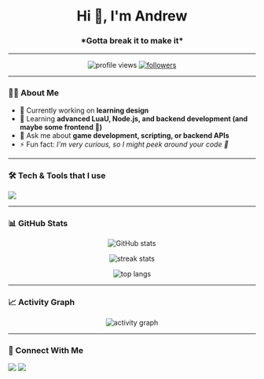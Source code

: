 <!-- Banner / Header -->
<h1 align="center">Hi 👋, I'm Andrew</h1>
<h3 align="center">*Gotta break it to make it*</h3>

---

<!-- Badges -->
<p align="center">
  <img src="https://komarev.com/ghpvc/?username=Posted2DaDev&label=Profile%20Views&color=0e75b6&style=flat" alt="profile views" />
  <a href="https://github.com/Posted2DaDev?tab=followers">
    <img src="https://img.shields.io/github/followers/Posted2DaDev?label=Followers&style=social" alt="followers" />
  </a>
</p>

---

### 👨‍💻 About Me
- 🔭 Currently working on **learning design**
- 🌱 Learning **advanced LuaU, Node.js, and backend development (and maybe some frontend 🤣)**
- 💬 Ask me about **game development, scripting, or backend APIs**
- ⚡ Fun fact: *I'm very curious, so I might peek around your code 👀*

---

### 🛠️ Tech & Tools that I use
<p>
  <img src="https://skillicons.dev/icons?i=angular,apollo,arch,arduino,au,aws,azure,bash,blender,bootstrap,c,cs,cpp,cloudflare,cmake,codepen,coffeescript,css,debian,discord,bots,discordjs,django,eclipse,electron,figma,firebase,flask,gcp,git,github,githubactions,gmail,go,gradle,grafana,html,htmx,idea,java,js,jquery,laravel,linux,lua,mysql,nextjs,nginx,nodejs,npm,php,postgres,postman,powershell,prisma,react,raspberrypi,redis,regex,robloxstudio,sqlite,stackoverflow,supabase,sentry,svg,tailwind,ts,unity,vscode,vue" />
</p>

---

### 📊 GitHub Stats
<p align="center">
  <img src="https://github-readme-stats.vercel.app/api?username=Posted2DaDev&show_icons=true&theme=tokyonight" alt="GitHub stats" />
</p>

<p align="center">
  <img src="https://github-readme-streak-stats.herokuapp.com/?user=Posted2DaDev&theme=tokyonight" alt="streak stats" />
</p>

<p align="center">
  <img src="https://github-readme-stats.vercel.app/api/top-langs/?username=Posted2DaDev&layout=compact&theme=tokyonight" alt="top langs" />
</p>

---

### 📈 Activity Graph
<p align="center">
  <img src="https://github-readme-activity-graph.vercel.app/graph?username=Posted2DaDev&bg_color=0d1117&color=79fe96&line=79fe96&point=ffffff&area=true&hide_border=true" alt="activity graph"/>
</p>

---

### 🔗 Connect With Me
<p>
  <a href="https://github.com/Posted2DaDev"><img src="https://img.shields.io/badge/GitHub-100000?style=for-the-badge&logo=github&logoColor=white"/></a>
  <a href="mailto:posteddadev@gmail.com"><img src="https://img.shields.io/badge/Email-D14836?style=for-the-badge&logo=gmail&logoColor=white"/></a>
</p>
